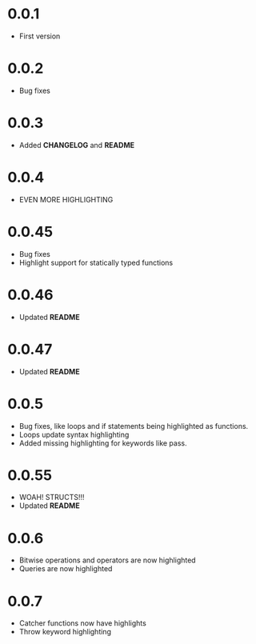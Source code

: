 
# 0.0.1
* First version

# 0.0.2
* Bug fixes

# 0.0.3
* Added **CHANGELOG** and **README**

# 0.0.4
* EVEN MORE HIGHLIGHTING

# 0.0.45
* Bug fixes
* Highlight support for statically typed functions

# 0.0.46
* Updated **README**

# 0.0.47
* Updated **README**

# 0.0.5
* Bug fixes, like loops and if statements being highlighted as functions.
* Loops update syntax highlighting
* Added missing highlighting for keywords like pass.

# 0.0.55
* WOAH! STRUCTS!!!
* Updated **README**

# 0.0.6
* Bitwise operations and operators are now highlighted
* Queries are now highlighted

# 0.0.7
* Catcher functions now have highlights
* Throw keyword highlighting

